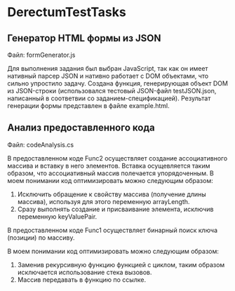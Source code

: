 # DerectumTestTasks

## Генератор HTML формы из JSON
Файл: formGenerator.js

Для выполнения задания был выбран JavaScript, так как он имеет нативный парсер JSON и нативно работает с DOM объектами, что сильно упростило задачу.
Создана функция, генерирующая объект DOM из JSON-строки (использовался тестовый JSON-файл testJSON.json, написанный в соответвии со заданием-спецификацией).
Результат генерации формы представлен в файле example.html.

## Анализ предоставленного кода
Файл: codeAnalysis.cs

В предоставленном коде Func2 осуществляет создание ассоциативного массива и вставку в него элементов. Вставка осущевляется таким образом, что ассоциативный массив полeчается упорядоченным.
В моем понимании код оптимизировать можно следующим образом:

1. Исключить обращение к свойству массива (получение длины массива), используя для этого переменную arrayLength.
2. Сразу выполнять создание и присваивание элемента, исключив переменную keyValuePair.

В предоставленном коде Func1 осуществляет бинарный поиск ключа (позиции) по массиву.

В моем понимании код оптимизировать можно следующим образом:

1. Заменив рекурсивную функцию функцией с циклом, таким образом исключается использование стека вызовов.
2. Массив передавать в функцию по ссылке.
